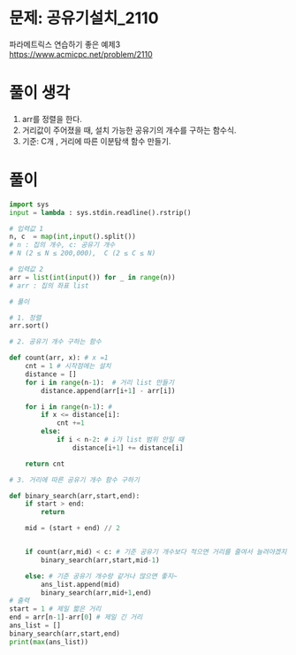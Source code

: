 # 문제: 공유기설치_2110
파라메트릭스 연습하기 좋은 예제3  
https://www.acmicpc.net/problem/2110

# 풀이 생각

1. arr를 정렬을 한다.
2. 거리값이 주어졌을 때, 설치 가능한 공유기의 개수를 구하는 함수식.
3. 기준: C개 , 거리에 따른 이분탐색 함수 만들기.

# 풀이 

``` python
import sys
input = lambda : sys.stdin.readline().rstrip()

# 입력값 1
n, c  = map(int,input().split())
# n : 집의 개수, c: 공유기 개수
# N (2 ≤ N ≤ 200,000),  C (2 ≤ C ≤ N)

# 입력값 2
arr = list(int(input()) for _ in range(n))
# arr : 집의 좌표 list

# 풀이

# 1. 정렬
arr.sort()

# 2. 공유기 개수 구하는 함수

def count(arr, x): # x =1
    cnt = 1 # 시작점에는 설치
    distance = []
    for i in range(n-1):  # 거리 list 만들기
        distance.append(arr[i+1] - arr[i])

    for i in range(n-1): # 
        if x <= distance[i]:
            cnt +=1
        else:
            if i < n-2: # i가 list 범위 안일 때
                distance[i+1] += distance[i]

    return cnt

# 3. 거리에 따른 공유기 개수 함수 구하기

def binary_search(arr,start,end):
    if start > end:
        return

    mid = (start + end) // 2


    if count(arr,mid) < c: # 기준 공유기 개수보다 적으면 거리를 줄여서 늘려야겠지?
        binary_search(arr,start,mid-1)

    else: # 기준 공유기 개수랑 같거나 많으면 좋지~
        ans_list.append(mid)
        binary_search(arr,mid+1,end)
# 출력
start = 1 # 제일 짧은 거리
end = arr[n-1]-arr[0] # 제일 긴 거리
ans_list = []
binary_search(arr,start,end)
print(max(ans_list))

```
